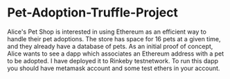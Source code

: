 # Pet-Adoption-Truffle-Project
Alice's Pet Shop is interested in using Ethereum as an efficient way to handle their pet adoptions. The store has space for 16 pets at a given time, and they already have a database of pets. As an initial proof of concept, Alice wants to see a dapp which associates an Ethereum address with a pet to be adopted.
I have deployed it to Rinkeby testnetwork. To run this dapp you should have metamask account and some test ethers in your account.
